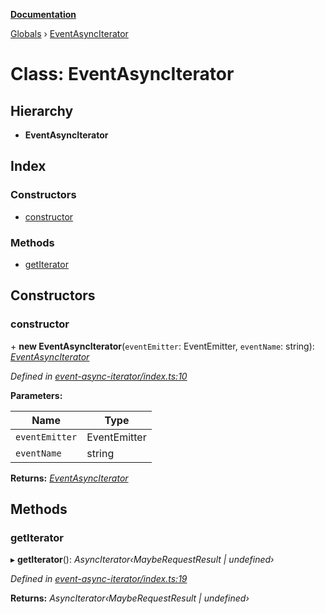 **[Documentation](../README.md)**

[Globals](../README.md) › [EventAsyncIterator](eventasynciterator.md)

# Class: EventAsyncIterator

## Hierarchy

* **EventAsyncIterator**

## Index

### Constructors

* [constructor](eventasynciterator.md#constructor)

### Methods

* [getIterator](eventasynciterator.md#getiterator)

## Constructors

###  constructor

\+ **new EventAsyncIterator**(`eventEmitter`: EventEmitter, `eventName`: string): *[EventAsyncIterator](eventasynciterator.md)*

*Defined in [event-async-iterator/index.ts:10](https://github.com/badbatch/graphql-box/blob/2d19c63/packages/helpers/src/event-async-iterator/index.ts#L10)*

**Parameters:**

Name | Type |
------ | ------ |
`eventEmitter` | EventEmitter |
`eventName` | string |

**Returns:** *[EventAsyncIterator](eventasynciterator.md)*

## Methods

###  getIterator

▸ **getIterator**(): *AsyncIterator‹MaybeRequestResult | undefined›*

*Defined in [event-async-iterator/index.ts:19](https://github.com/badbatch/graphql-box/blob/2d19c63/packages/helpers/src/event-async-iterator/index.ts#L19)*

**Returns:** *AsyncIterator‹MaybeRequestResult | undefined›*